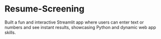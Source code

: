# Resume-Screening
Built a fun and interactive Streamlit app where users can enter text or numbers and see instant results, showcasing Python and dynamic web app skills.
